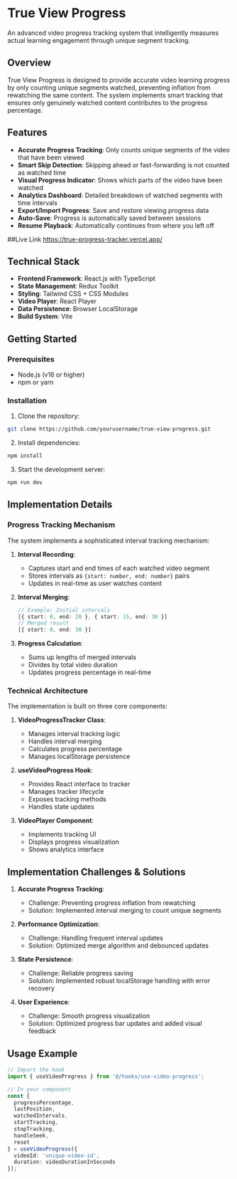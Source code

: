 # True View Progress

An advanced video progress tracking system that intelligently measures actual learning engagement through unique segment tracking.


## Overview

True View Progress is designed to provide accurate video learning progress by only counting unique segments watched, preventing inflation from rewatching the same content. The system implements smart tracking that ensures only genuinely watched content contributes to the progress percentage.


## Features

- **Accurate Progress Tracking**: Only counts unique segments of the video that have been viewed
- **Smart Skip Detection**: Skipping ahead or fast-forwarding is not counted as watched time
- **Visual Progress Indicator**: Shows which parts of the video have been watched
- **Analytics Dashboard**: Detailed breakdown of watched segments with time intervals
- **Export/Import Progress**: Save and restore viewing progress data
- **Auto-Save**: Progress is automatically saved between sessions
- **Resume Playback**: Automatically continues from where you left off

##Live Link
https://true-progress-tracker.vercel.app/


## Technical Stack

- **Frontend Framework**: React.js with TypeScript
- **State Management**: Redux Toolkit
- **Styling**: Tailwind CSS + CSS Modules
- **Video Player**: React Player
- **Data Persistence**: Browser LocalStorage
- **Build System**: Vite

## Getting Started

### Prerequisites
- Node.js (v16 or higher)
- npm or yarn

### Installation

1. Clone the repository:
```bash
git clone https://github.com/yourusername/true-view-progress.git
```

2. Install dependencies:
```bash
npm install
```

3. Start the development server:
```bash
npm run dev
```

## Implementation Details

### Progress Tracking Mechanism

The system implements a sophisticated interval tracking mechanism:

1. **Interval Recording**: 
   - Captures start and end times of each watched video segment
   - Stores intervals as `{start: number, end: number}` pairs
   - Updates in real-time as user watches content

2. **Interval Merging**:
   ```typescript
   // Example: Initial intervals
   [{ start: 0, end: 20 }, { start: 15, end: 30 }]
   // Merged result
   [{ start: 0, end: 30 }]
   ```

3. **Progress Calculation**:
   - Sums up lengths of merged intervals
   - Divides by total video duration
   - Updates progress percentage in real-time

### Technical Architecture

The implementation is built on three core components:

1. **VideoProgressTracker Class**:
   - Manages interval tracking logic
   - Handles interval merging
   - Calculates progress percentage
   - Manages localStorage persistence

2. **useVideoProgress Hook**:
   - Provides React interface to tracker
   - Manages tracker lifecycle
   - Exposes tracking methods
   - Handles state updates

3. **VideoPlayer Component**:
   - Implements tracking UI
   - Displays progress visualization
   - Shows analytics interface

## Implementation Challenges & Solutions

1. **Accurate Progress Tracking**:
   - Challenge: Preventing progress inflation from rewatching
   - Solution: Implemented interval merging to count unique segments

2. **Performance Optimization**:
   - Challenge: Handling frequent interval updates
   - Solution: Optimized merge algorithm and debounced updates

3. **State Persistence**:
   - Challenge: Reliable progress saving
   - Solution: Implemented robust localStorage handling with error recovery

4. **User Experience**:
   - Challenge: Smooth progress visualization
   - Solution: Optimized progress bar updates and added visual feedback

## Usage Example

```typescript
// Import the hook
import { useVideoProgress } from '@/hooks/use-video-progress';

// In your component
const {
  progressPercentage,
  lastPosition,
  watchedIntervals,
  startTracking,
  stopTracking,
  handleSeek,
  reset
} = useVideoProgress({
  videoId: 'unique-video-id',
  duration: videoDurationInSeconds
});
```
